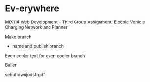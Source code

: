 # Ev-erywhere

MIX114 Web Development - Third Group Assignment: Electric Vehicle Charging Network and Planner

Make branch

- name and publish branch

Even cooler text for even cooler branch

Baller

sehufidwujodsfrgdf
